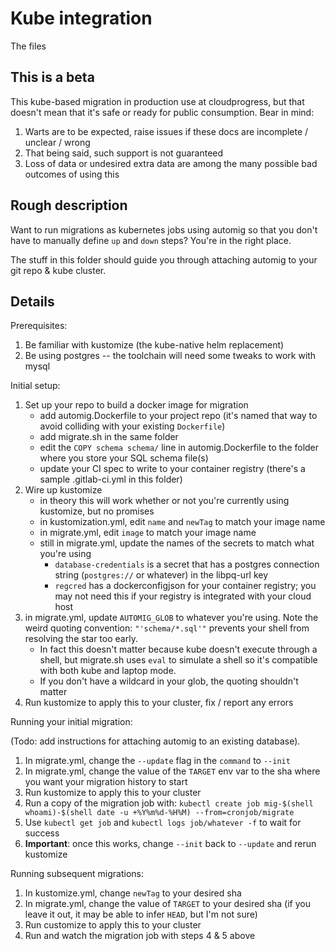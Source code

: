# Kube integration

The files

## This is a beta

This kube-based migration in production use at cloudprogress, but that doesn't mean that it's safe or ready for public consumption. Bear in mind:

1. Warts are to be expected, raise issues if these docs are incomplete / unclear / wrong
1. That being said, such support is not guaranteed
1. Loss of data or undesired extra data are among the many possible bad outcomes of using this

## Rough description

Want to run migrations as kubernetes jobs using automig so that you don't have to manually define `up` and `down` steps? You're in the right place.

The stuff in this folder should guide you through attaching automig to your git repo & kube cluster.

## Details

Prerequisites:

1. Be familiar with kustomize (the kube-native helm replacement)
1. Be using postgres -- the toolchain will need some tweaks to work with mysql

Initial setup:

1. Set up your repo to build a docker image for migration
	- add automig.Dockerfile to your project repo (it's named that way to avoid colliding with your existing `Dockerfile`)
	- add migrate.sh in the same folder
	- edit the `COPY schema schema/` line in automig.Dockerfile to the folder where you store your SQL schema file(s)
	- update your CI spec to write to your container registry (there's a sample .gitlab-ci.yml in this folder)
1. Wire up kustomize
	- in theory this will work whether or not you're currently using kustomize, but no promises
	- in kustomization.yml, edit `name` and `newTag` to match your image name
	- in migrate.yml, edit `image` to match your image name
	- still in migrate.yml, update the names of the secrets to match what you're using
		- `database-credentials` is a secret that has a postgres connection string (`postgres://` or whatever) in the libpq-url key
		- `regcred` has a dockerconfigjson for your container registry; you may not need this if your registry is integrated with your cloud host
1. in migrate.yml, update `AUTOMIG_GLOB` to whatever you're using. Note the weird quoting convention: `"'schema/*.sql'"` prevents your shell from resolving the star too early.
	- In fact this doesn't matter because kube doesn't execute through a shell, but migrate.sh uses `eval` to simulate a shell so it's compatible with both kube and laptop mode.
	- If you don't have a wildcard in your glob, the quoting shouldn't matter
1. Run kustomize to apply this to your cluster, fix / report any errors

Running your initial migration:

(Todo: add instructions for attaching automig to an existing database).

1. In migrate.yml, change the `--update` flag in the `command` to `--init`
1. In migrate.yml, change the value of the `TARGET` env var to the sha where you want your migration history to start
1. Run kustomize to apply this to your cluster
1. Run a copy of the migration job with: `kubectl create job mig-$(shell whoami)-$(shell date -u +%Y%m%d-%H%M) --from=cronjob/migrate`
1. Use `kubectl get job` and `kubectl logs job/whatever -f` to wait for success
1. **Important**: once this works, change `--init` back to `--update` and rerun kustomize

Running subsequent migrations:

1. In kustomize.yml, change `newTag` to your desired sha
1. In migrate.yml, change the value of `TARGET` to your desired sha (if you leave it out, it may be able to infer `HEAD`, but I'm not sure)
1. Run customize to apply this to your cluster
1. Run and watch the migration job with steps 4 & 5 above
